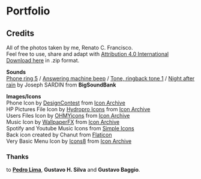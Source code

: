 # Portfolio

## Credits

All of the photos taken by me, Renato C. Francisco.<br>
Feel free to use, share and adapt with [Attribution 4.0 International](https://creativecommons.org/licenses/by/4.0/)<br>
[Download here](https://github.com/renatocfrancisco/portfolio/raw/master/pages/photos/assets/renatocfrancisco_photos.zip) in .zip format.<br>

**Sounds**<br>
[Phone ring 5](https://bigsoundbank.com/detail-0375-phone-ring-5.html) / [Answering machine beep](https://bigsoundbank.com/detail-1616-answering-machine-beep.html) / [Tone, ringback tone 1](https://bigsoundbank.com/detail-1614-tone-ringback-tone-1.html) / [Night after rain](https://bigsoundbank.com/detail-0621-Night-after-rain.html) by Joseph SARDIN from **BigSoundBank**

**Images/Icons**<br>
Phone Icon by [DesignContest](https://www.designcontest.com/) from [Icon Archive](https://iconarchive.com/show/ecommerce-business-icons-by-designcontest/phone-icon.html)<br>
HP Pictures File Icon by [Hydropro Icons](https://iconarchive.com/show/hydropro-icons-by-media-design.html) from [Icon Archive](https://iconarchive.com/show/hydropro-icons-by-media-design/HP-Pictures-Folder-icon.html)<br>
Users Files Icon by [OHMYicons](https://ohmyicons.com/en/) from [Icon Archive](https://iconarchive.com/show/genesis-3G-icons-by-dario-arnaez/User-Files-icon.html)<br>
Music Icon by [WallpaperFX](https://wallpaperfx.com/) from [Icon Archive](https://iconarchive.com/show/3d-bluefx-desktop-icons-by-wallpaperfx/Music-icon.html)<br>
Spotify and Youtube Music Icons from [Simple Icons](https://simpleicons.org/)<br>
Back icon created by Chanut from [Flaticon](https://www.flaticon.com/free-icons/back)<br>
Very Basic Menu Icon by [Icons8](https://icons8.com/) from [Icon Archive](https://iconarchive.com/show/windows-8-icons-by-icons8/Very-Basic-Menu-icon.html) <br>

### Thanks
to [**Pedro Lima**](https://github.com/pedrobits), **Gustavo H. Silva** and **Gustavo Baggio**.
